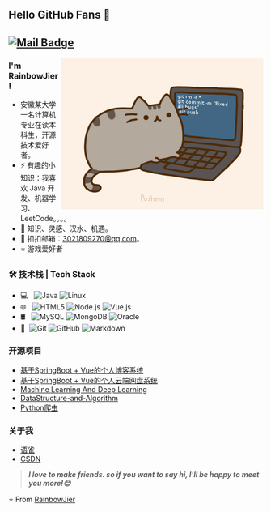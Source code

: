 ## Hello GitHub Fans 👋
[![Mail Badge](https://img.shields.io/badge/-3021809270@qq.com-c14438?style=flat&logo=Gmail&logoColor=white&link=mailto:3021809270@qq.com)](mailto:3021809270@qq.com)
---

<img align="right" alt="GIF" src="imgs/pusheencode.gif"/>

### I'm RainbowJier !

 - 安徽某大学一名计算机专业在读本科生，开源技术爱好者。
- ⚡ 有趣的小知识：我喜欢 Java 开发、机器学习、LeetCode。。。。
 - 🌱 知识、灵感、汉水、机遇。
 - 💬 扣扣邮箱：3021809270@qq.com。
 - ⭐ 游戏爱好者


### 🛠 技术栈 | Tech Stack

- 💻 &#160; ![Java](https://img.shields.io/badge/-Java-333333?style=flat&logo=Java&logoColor=007396)
  ![Linux](https://img.shields.io/badge/-Linux-333333?style=flat&logo=Linux&logoColor=FCC624)
  ![]()
- 🌐 &#160; ![HTML5](https://img.shields.io/badge/-HTML5-333333?style=flat&logo=HTML5)
  ![Node.js](https://img.shields.io/badge/-Node.js-333333?style=flat&logo=node.js)
  ![Vue.js](https://img.shields.io/badge/-VueJS-333333?style=flat&logo=Vue.js)
- 🛢 &#160; ![MySQL](https://img.shields.io/badge/-MySQL-333333?style=flat&logo=mysql)
  ![MongoDB](https://img.shields.io/badge/-MongoDB-333333?style=flat&logo=mongodb)
  ![Oracle](https://img.shields.io/badge/-Oracle-333333?style=flat&logo=Oracle)
- 🔧 &#160;![Git](https://img.shields.io/badge/-Git-333333?style=flat&logo=git)
  ![GitHub](https://img.shields.io/badge/-GitHub-333333?style=flat&logo=github)
  ![Markdown](https://img.shields.io/badge/-Markdown-333333?style=flat&logo=markdown)

### 开源项目
- [基于SpringBoot + Vue的个人博客系统](https://github.com/RianbowJier/RainbowBlog)
- [基于SpringBoot + Vue的个人云端网盘系统](https://github.com/RianbowJier/RainbowPan)
- [Machine Learning And Deep Learning](https://github.com/RianbowJier/MachineLearning)
- [DataStructure-and-Algorithm](https://github.com/RianbowJier/DataStructure-and-Algorithm)
- [Python爬虫](https://github.com/RianbowJier/Python-Crawler)


### 关于我
- [语雀](https://www.yuque.com/paidaxingbuchixingxing/dbb93m)
- [CSDN](https://blog.csdn.net/weixin_51329147?spm=1000.2115.3001.5343)

> ***I love to make friends. so if you want to say hi, I'll be happy to meet you more!😊***

⭐️ From [RainbowJier](https://github.com/RianbowJier)